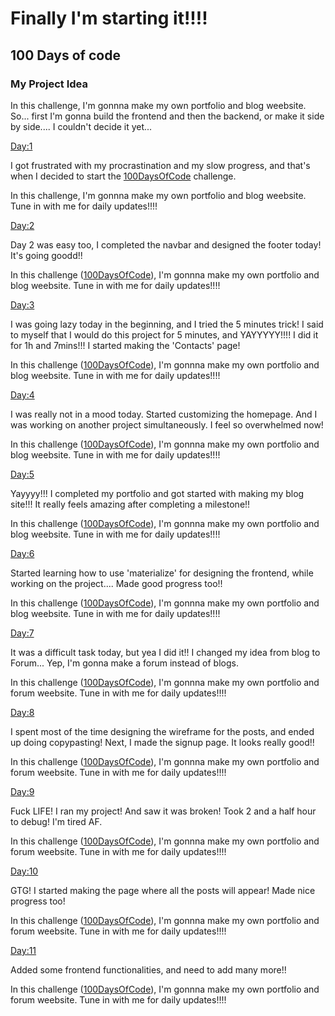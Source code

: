 <h1>Finally I'm starting it!!!!</h1>
<h2>100 Days of code</h2>

<h3>My Project Idea</h3>
<p>In this challenge, I'm gonnna make my own portfolio and blog weebsite. So... first I'm gonna build the frontend and then the backend, or make it side by side.... I couldn't decide it yet...</p>

<u>Day:1</u>
<p>I got frustrated with my procrastination and my slow progress, and that's when I decided to start the <a href="https://www.100daysofcode.com/">100DaysOfCode</a> challenge.</p>
<p>In this challenge, I'm gonnna make my own portfolio and blog weebsite. Tune in with me for daily updates!!!!</p>

<u>Day:2</u>
<p>Day 2 was easy too, I completed the navbar and designed the footer today! It's going goodd!!</p>
<p>In this challenge (<a href="https://www.100daysofcode.com/">100DaysOfCode</a>), I'm gonnna make my own portfolio and blog weebsite. Tune in with me for daily updates!!!!</p>

<u>Day:3</u>
<p>I was going lazy today in the beginning, and I tried the 5 minutes trick! I said to myself that I would do this project for 5 minutes, and YAYYYYY!!!! I did it for 1h and 7mins!!! I started making the 'Contacts' page!</p>
<p>In this challenge (<a href="https://www.100daysofcode.com/">100DaysOfCode</a>), I'm gonnna make my own portfolio and blog weebsite. Tune in with me for daily updates!!!!</p>

<u>Day:4</u>
<p>I was really not in a mood today. Started customizing the homepage. And I was working on another project simultaneously. I feel so overwhelmed now!</p>
<p>In this challenge (<a href="https://www.100daysofcode.com/">100DaysOfCode</a>), I'm gonnna make my own portfolio and blog weebsite. Tune in with me for daily updates!!!!</p>

<u>Day:5</u>
<p>Yayyyy!!! I completed my portfolio and got started with making my blog site!!! It really feels amazing after completing a milestone!! </p>
<p>In this challenge (<a href="https://www.100daysofcode.com/">100DaysOfCode</a>), I'm gonnna make my own portfolio and blog weebsite. Tune in with me for daily updates!!!!</p>

<u>Day:6</u>
<p>Started learning how to use 'materialize' for designing the frontend, while working on the project.... Made good progress too!!</p>
<p>In this challenge (<a href="https://www.100daysofcode.com/">100DaysOfCode</a>), I'm gonnna make my own portfolio and blog weebsite. Tune in with me for daily updates!!!!</p>

<u>Day:7</u>
<p>It was a difficult task today, but yea I did it!! I changed my idea from blog to Forum... Yep, I'm gonna make a forum instead of blogs.</p>
<p>In this challenge (<a href="https://www.100daysofcode.com/">100DaysOfCode</a>), I'm gonnna make my own portfolio and forum weebsite. Tune in with me for daily updates!!!!</p>

<u>Day:8</u>
<p>I spent most of the time designing the wireframe for the posts, and ended up doing copypasting! Next, I made the signup page. It looks really good!!</p>
<p>In this challenge (<a href="https://www.100daysofcode.com/">100DaysOfCode</a>), I'm gonnna make my own portfolio and forum weebsite. Tune in with me for daily updates!!!!</p>

<u>Day:9</u>
<p>Fuck LIFE! I ran my project! And saw it was broken! Took 2 and a half hour to debug! I'm tired AF.</p>
<p>In this challenge (<a href="https://www.100daysofcode.com/">100DaysOfCode</a>), I'm gonnna make my own portfolio and forum weebsite. Tune in with me for daily updates!!!!</p>

<u>Day:10</u>
<p>GTG! I started making the page where all the posts will appear! Made nice progress too!</p>
<p>In this challenge (<a href="https://www.100daysofcode.com/">100DaysOfCode</a>), I'm gonnna make my own portfolio and forum weebsite. Tune in with me for daily updates!!!!</p>

<u>Day:11</u>
<p>Added some frontend functionalities, and need to add many more!!</p>
<p>In this challenge (<a href="https://www.100daysofcode.com/">100DaysOfCode</a>), I'm gonnna make my own portfolio and forum weebsite. Tune in with me for daily updates!!!!</p>